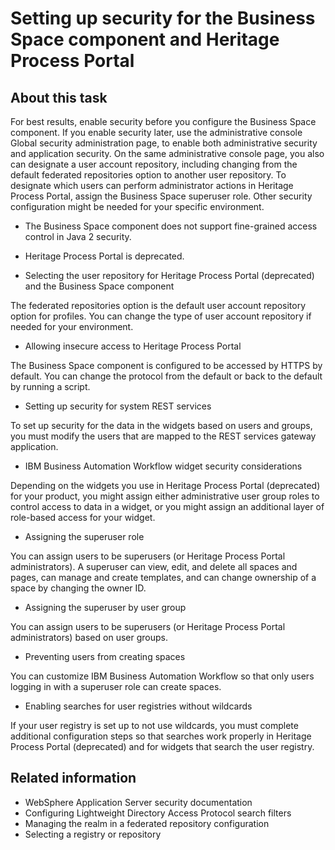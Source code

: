 <!-- image -->

# Setting up security for the Business Space component and Heritage Process Portal

## About this task

For best results, enable security before you configure the Business Space component. If you enable security later, use the
administrative console Global security administration page, to enable both administrative security
and application security. On the same administrative console page, you also can designate a user
account repository, including changing from the default federated repositories option to another
user repository. To designate which users can perform administrator actions in Heritage Process Portal, assign the Business Space superuser role. Other security
configuration might be needed for your specific environment.

- The Business Space component does not support
fine-grained access control in Java 2 security.
- Heritage Process Portal is deprecated.

- Selecting the user repository for Heritage Process Portal (deprecated) and the Business Space component

The federated repositories option is the default user account repository option for profiles. You can change the type of user account repository if needed for your environment.
- Allowing insecure access to Heritage Process Portal

The Business Space component is configured to be accessed by HTTPS by default.  You can change the protocol from the default or back to the default by running a script.
- Setting up security for system REST services

To set up security for the data in the widgets based on users and groups, you must modify the users that are mapped to the REST services gateway application.
- IBM Business Automation Workflow widget security considerations

Depending on the widgets you use in Heritage Process Portal (deprecated) for your product, you might assign either administrative user group roles to control access to data in a widget, or you might assign an additional layer of role-based access for your widget.
- Assigning the superuser role

You can assign users to be superusers (or Heritage Process Portal administrators). A superuser can view, edit, and delete all spaces and pages, can manage and create templates, and can change ownership of a space by changing the owner ID.
- Assigning the superuser by user group

You can assign users to be superusers (or Heritage Process Portal administrators) based on user groups.
- Preventing users from creating spaces

You can customize IBM Business Automation Workflow so that only users logging in with a superuser role can create spaces.
- Enabling searches for user registries without wildcards

If your user registry is set up to not use wildcards, you must complete additional configuration steps so that searches work properly in Heritage Process Portal (deprecated) and for widgets that search the user registry.

## Related information

- WebSphere Application Server security documentation
- Configuring Lightweight Directory Access Protocol search filters
- Managing the realm in a federated repository configuration
- Selecting a registry or repository